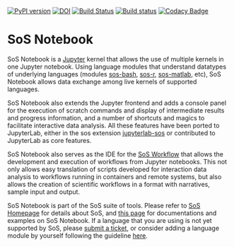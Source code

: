 [![PyPI version](https://badge.fury.io/py/sos-notebook.svg)](https://badge.fury.io/py/sos-notebook)
[![DOI](https://zenodo.org/badge/105826659.svg)](https://zenodo.org/badge/latestdoi/105826659)
[![Build Status](https://travis-ci.org/vatlab/sos-notebook.svg?branch=master)](https://travis-ci.org/vatlab/sos-notebook)
[![Build status](https://ci.appveyor.com/api/projects/status/nkyw7f4o97u7jl1l/branch/master?svg=true)](https://ci.appveyor.com/project/BoPeng/sos-notebook/branch/master)
[![Codacy Badge](https://api.codacy.com/project/badge/Grade/9b2c7f4e9d93434b8e5a33f7f91b8172)](https://www.codacy.com/app/BoPeng/sos-notebook?utm_source=github.com&amp;utm_medium=referral&amp;utm_content=vatlab/sos-notebook&amp;utm_campaign=Badge_Grade)


# SoS Notebook

SoS Notebook is a [Jupyter](https://jupyter.org/) kernel that allows the use of multiple kernels in one Jupyter notebook.  Using language modules that understand datatypes of underlying languages (modules [sos-bash](https://github.com/vatlab/sos-bash), [sos-r](https://github.com/vatlab/sos-r), [sos-matlab](https://github.com/vatlab/sos-matlab), etc), SoS Notebook allows data exchange among live kernels of supported languages.

SoS Notebook also extends the Jupyter frontend and adds a console panel for the execution of scratch commands and display of intermediate results and progress information, and a number of shortcuts and magics to facilitate interactive data analysis. All these features have been ported to JupyterLab, either in the sos extension [jupyterlab-sos](https://github.com/vatlab/jupyterlab-sos) or contributed to JupyterLab as core features.

SoS Notebook also serves as the IDE for the [SoS Workflow](https://github.com/vatlab/sos) that allows the development and execution of workflows from Jupyter notebooks. This not only allows easy translation of scripts developed for interaction data analysis to workflows running in containers and remote systems, but also allows the creation of scientific workflows in a format with narratives, sample input and output.

SoS Notebook is part of the SoS suite of tools. Please refer to [SoS Homepage](http://vatlab.github.io/SoS/) for details about SoS, and [this page](https://vatlab.github.io/sos-docs/notebook.html#content) for documentations and examples on SoS Notebook. If a language that you are using is not yet supported by SoS, please [submit a ticket](https://github.com/vatlab/sos-notebook/issues), or consider adding a language module by yourself following the guideline [here](https://vatlab.github.io/sos-docs/doc/user_guide/language_module.html). 
